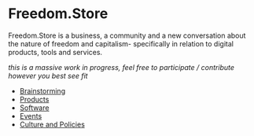 # Freedom.Store

Freedom.Store is a business, a community and a new conversation about the nature of freedom and capitalism- specifically in relation to digital products, tools and services.

*this is a massive work in progress, feel free to participate / contribute however you best see fit*

- [Brainstorming](https://digitalfreedom.io/pad/p/Freedom.Store.Brainstorm)
- [Products](https://digitalfreedom.io/pad/p/Freedom.Store.Products)
- [Software](https://digitalfreedom.io/pad/p/Freedom.Store.Software)
- [Events](https://digitalfreedom.io/pad/p/Freedom.Store.Events)
- [Culture and Policies](https://digitalfreedom.io/pad/p/freedom.store)
